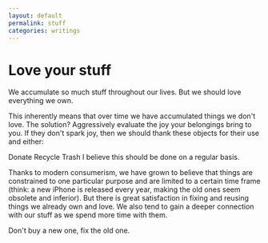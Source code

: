```yaml
---
layout: default
permalink: stuff
categories: writings
---
```


# Love your stuff

We accumulate so much stuff throughout our lives.
But we should love everything we own.

This inherently means that over time we have accumulated things we don't love.
The solution? Aggressively evaluate the joy your belongings bring to you. If they don't spark joy, then we should thank these objects for their use and either:

Donate
Recycle
Trash
I believe this should be done on a regular basis.

Thanks to modern consumerism, we have grown to believe that things are constrained to one particular purpose and are limited to a certain time frame (think: a new iPhone is released every year, making the old ones seem obsolete and inferior).
But there is great satisfaction in fixing and reusing things we already own and love. We also tend to gain a deeper connection with our stuff as we spend more time with them.

Don't buy a new one, fix the old one.
